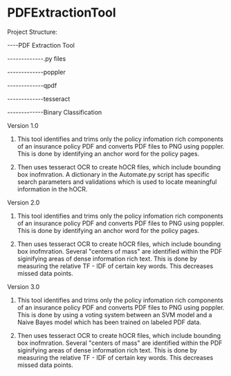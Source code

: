 # PDFExtractionTool
Project Structure:

----PDF Extraction Tool 

-------------.py files

-------------poppler

-------------qpdf

-------------tesseract

-------------Binary Classification


Version 1.0

1. This tool identifies and trims only the policy infomation rich components 
   of an insurance policy PDF and converts PDF files to PNG using poppler. 
   This is done by identifying an anchor word for the policy pages.

2. Then uses tesseract OCR to create hOCR files, which include bounding box inofmration. 
   A dictionary in the Automate.py script has specific search parameters and validations which 
   is used to locate meaningful information in the hOCR.
 
Version 2.0

1. This tool identifies and trims only the policy infomation rich components 
   of an insurance policy PDF and converts PDF files to PNG using poppler. 
   This is done by identifying an anchor word for the policy pages.
   
2. Then uses tesseract OCR to create hOCR files, which include bounding box inofmration. 
   Several "centers of mass" are identified within the PDF siginifying areas of dense information rich text.
   This is done by measuring the relative TF - IDF of certain key words. This decreases missed data points.
   
Version 3.0

1. This tool identifies and trims only the policy infomation rich components 
   of an insurance policy PDF and converts PDF files to PNG using poppler. 
   This is done by using a voting system between an SVM model and a Naive Bayes model
   which has been trained on labeled PDF data.

2. Then uses tesseract OCR to create hOCR files, which include bounding box inofmration. 
   Several "centers of mass" are identified within the PDF siginifying areas of dense information rich text.
   This is done by measuring the relative TF - IDF of certain key words. This decreases missed data points.
   
   
